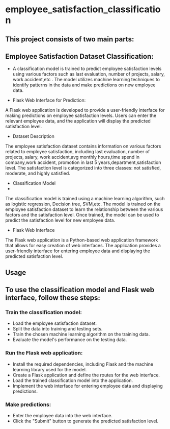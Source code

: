 # employee_satisfaction_classification


## This project consists of two main parts:

## Employee Satisfaction Dataset Classification:

- A classification model is trained to predict employee satisfaction levels using various factors such as last evaluation, number of projects, salary, work accident,etc . The model utilizes machine learning techniques to identify patterns in the data and make predictions on new employee data.

- Flask Web Interface for Prediction:
  
A Flask web application is developed to provide a user-friendly interface for making predictions on employee satisfaction levels. Users can enter the relevant employee data, and the application will display the predicted satisfaction level.

- Dataset Description
  
The employee satisfaction dataset contains information on various factors related to employee satisfaction, including last evaluation, number of projects, salary, work accident,avg monthly hours,time spend in company,work accident, promotion in last 5 years,department,satisfaction level. The satisfaction level is categorized into three classes: not satisfied, moderate, and highly satisfied.

- Classification Model
- 
The classification model is trained using a machine learning algorithm, such as logistic regression, Decision tree, SVM,etc. The model is trained on the employee satisfaction dataset to learn the relationship between the various factors and the satisfaction level. Once trained, the model can be used to predict the satisfaction level for new employee data.

- Flask Web Interface
  
The Flask web application is a Python-based web application framework that allows for easy creation of web interfaces. The application provides a user-friendly interface for entering employee data and displaying the predicted satisfaction level.

## Usage

## To use the classification model and Flask web interface, follow these steps:

### Train the classification model:

- Load the employee satisfaction dataset.
- Split the data into training and testing sets.
- Train the chosen machine learning algorithm on the training data.
- Evaluate the model's performance on the testing data.
  
 ### Run the Flask web application:

- Install the required dependencies, including Flask and the machine learning library used for the model.
- Create a Flask application and define the routes for the web interface.
- Load the trained classification model into the application.
- Implement the web interface for entering employee data and displaying predictions.
  
### Make predictions:

- Enter the employee data into the web interface.
- Click the "Submit" button to generate the predicted satisfaction level.
